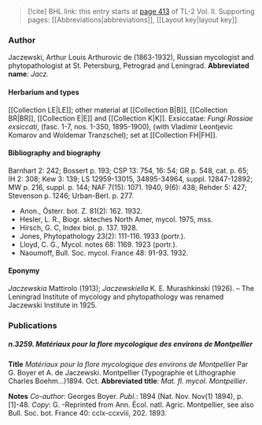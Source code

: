 > [!cite] BHL link: this entry starts at [page 413](https://www.biodiversitylibrary.org/page/33068655) of TL-2 Vol. II.
> Supporting pages: [[Abbreviations|abbreviations]], [[Layout key|layout key]].

### Author

Jaczewski, Arthur Louis Arthurovic de (1863-1932), Russian mycologist and phytopathologist at St. Petersburg, Petrograd and Leningrad. 
**Abbreviated name**: *Jacz.*

#### Herbarium and types

[[Collection LE|LE]]; other material at [[Collection B|B]], [[Collection BR|BR]], [[Collection E|E]] and [[Collection K|K]]. Exsiccatae: *Fungi Rossiae exsiccati*, (fasc. 1-7, nos. 1-350, 1895-1900), (with Vladimir Leontjevic Komarov and Woldemar Tranzschel); set at [[Collection FH|FH]].

#### Bibliography and biography

Barnhart 2: 242; Bossert p. 193; CSP 13: 754, 16: 54; GR p. 548, cat. p. 65; IH 2: 308; Kew 3: 139; LS 12959-13015, 34895-34964, suppl. 12847-12892; MW p. 216, suppl. p. 144; NAF 7(15): 1071. 1940, 9(6): 438; Rehder 5: 427; Stevenson p. 1246; Urban-Berl. p. 277.
- Anon., Österr. bot. Z. 81(2): 162. 1932.
- Hesler, L. R., Biogr. skteches North Amer, mycol. 1975, mss.
- Hirsch, G. C, Index biol. p. 137. 1928.
- Jones, Phytopathology 23(2): 111-116. 1933 (portr.).
- Lloyd, C. G., Mycol. notes 68: 1169. 1923 (portr.).
- Naoumoff, Bull. Soc. mycol. France 48: 91-93. 1932.

#### Eponymy

*Jaczewskia* Mattirolo (1913); *Jaczewskiella* K. E. Murashkinski (1926). – The Leningrad Institute of mycology and phytopathology was renamed Jaczewski Institute in 1925.

### Publications

##### n.3259. Matériaux pour la flore mycologique des environs de Montpellier

**Title**
*Matériaux pour la flore mycologique des environs de Montpellier* Par G. Boyer et A. de Jaczewski. Montpellier (Typographie et Lithographie Charles Boehm...)1894. Oct.
**Abbreviated title**: *Mat. fl. mycol. Montpellier*.

**Notes**
*Co-author*: Georges Boyer.
*Publ*.: 1894 (Nat. Nov. Nov(1) 1894), p. \[1\]-48. *Copy*: G. -Reprinted from Ann. Écol. natl. Agric. Montpellier, see also Bull. Soc. bot. France 40: cclx-ccxviii, 202. 1893.


